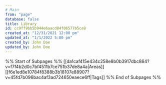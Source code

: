 ```yaml
---
# Main
from: "page"
database: false
title: Library
id: cc9ff9bb5b944e6aacd84f06577b5ce9
created_at: "12/31/2021 12:00 pm"
updated_at: "1/1/2022 5:00 pm"
created_by: John Doe
updated_by: John Doe
---
```

%% Start of Subpages %%
[[da1caf415e434c258e8b0b3917dbc864?v=f7f4b2d0c7bf4511b7ce751b37de8a4a|Areas]]
[[f6e1ed8e10784f8388b3b18107e88907?v=45fd7b096bac4af3ad724650eaece6ff|Tags]]
%% End of Subpages %%